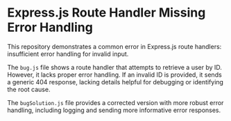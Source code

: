 # Express.js Route Handler Missing Error Handling

This repository demonstrates a common error in Express.js route handlers: insufficient error handling for invalid input.

The `bug.js` file shows a route handler that attempts to retrieve a user by ID.  However, it lacks proper error handling. If an invalid ID is provided, it sends a generic 404 response, lacking details helpful for debugging or identifying the root cause.

The `bugSolution.js` file provides a corrected version with more robust error handling, including logging and sending more informative error responses.